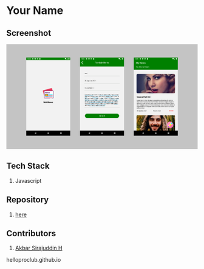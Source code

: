 # Your Name

## Screenshot
![](./app.png)

## Tech Stack
1. Javascript

## Repository
1. [here](https://github.com/Xiraj/rn-news)

## Contributors

1. [Akbar Sirajuddin H](https://github.com/Xiraj)

helloproclub.github.io